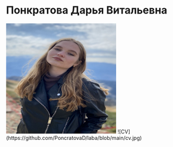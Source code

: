 # Понкратова Дарья Витальевна
<img src="https://github.com/PoncratovaD/laba/blob/main/cv.jpg"  width="300" height="300">
![CV](https://github.com/PoncratovaD/laba/blob/main/cv.jpg)
